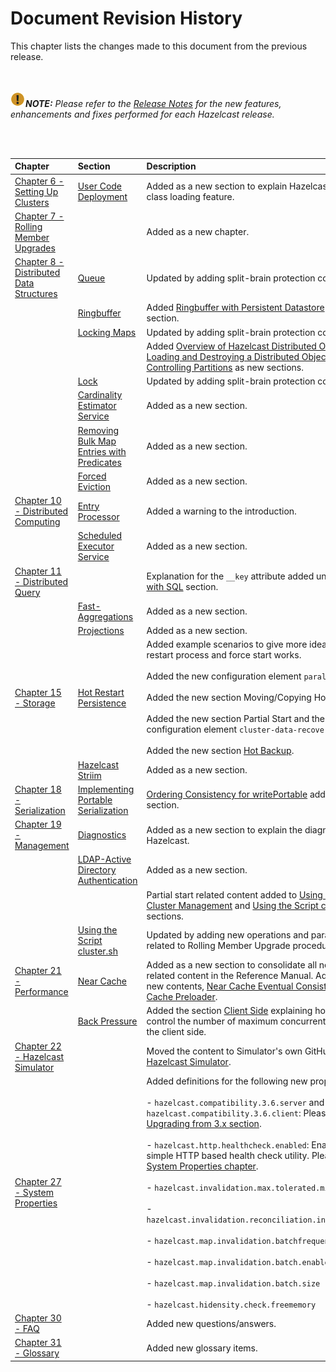 

# Document Revision History

This chapter lists the changes made to this document from the previous release.

<br></br>
![image](images/NoteSmall.jpg)***NOTE:*** *Please refer to the <a href="http://docs.hazelcast.org/docs/release-notes/" target="_blank">Release Notes</a> for the new features, enhancements and fixes performed for each Hazelcast release.*

<br></br>

|Chapter|Section|Description|
|:-------|:-------|:-----------|
|[Chapter 6 - Setting Up Clusters](#setting-up-clusters)|[User Code Deployment](#user-code-deployment)|Added as a new section to explain Hazelcast's distributed class loading feature.
|[Chapter 7 - Rolling Member Upgrades](#rolling-member-upgrades)||Added as a new chapter.
|[Chapter 8 - Distributed Data Structures](#distributed-data-structures)|[Queue](#queue)| Updated  by adding split-brain protection content.
||[Ringbuffer](#ringbuffer)|Added [Ringbuffer with Persistent Datastore](#ringbuffer-with-persistent-datastore) as a new section.
||[Locking Maps](#locking-maps)| Updated by adding split-brain protection content.
|||Added [Overview of Hazelcast Distributed Objects](#overview-of-hazelcast-distributed-objects), [Loading and Destroying a Distributed Object](#loading-and-destroying-a-distributed-object) and [Controlling Partitions](#controlling-partitions) as new sections.
||[Lock](#lock)| Updated by adding split-brain protection content.
||[Cardinality Estimator Service](#cardinality-estimator-service)| Added as a new section.
||[Removing Bulk Map Entries with Predicates](#removing-bulk-map-entries-with-predicates)|Added as a new section.
||[Forced Eviction](#forced-eviction)| Added as a new section.
|[Chapter 10 - Distributed Computing](#distributed-computing)|[Entry Processor](#entry-processor)| Added a warning to the introduction.
||[Scheduled Executor Service](#scheduled-executor-service)| Added as a new section.
|[Chapter 11 - Distributed Query](#distributed-query)||Explanation for the `__key` attribute added under [Querying with SQL](#querying-with-sql) section.
||[Fast-Aggregations](#fast-aggregations)|Added as a new section.
||[Projections](#projections)|Added as a new section.
|[Chapter 15 - Storage](#storage)|[Hot Restart Persistence](#hot-restart-persistence)|Added example scenarios to give more idea on how the restart process and force start works.<br></br> Added the new configuration element `parallelism`. <br></br> Added the new section Moving/Copying Hot Restart Data. <br></br> Added the new section Partial Start and the new configuration element `cluster-data-recovery-policy`. <br></br> Added the new section [Hot Backup](#hot-backup).
||[Hazelcast Striim](#hazelcast-striim-hot-cache)| Added as a new section.
|[Chapter 18 - Serialization](#serialization)|[Implementing Portable Serialization](#implementing-portable-serialization)|[Ordering Consistency for writePortable](#ordering-consistency-for-writeportable) added as a new section.|
|[Chapter 19 - Management](#management)|[Diagnostics](#diagnostics)|Added as a new section to explain the diagnostic utility of Hazelcast.|
||[LDAP-Active Directory Authentication](#ldap-active-directory-authentication)|Added as a new section.
|||Partial start related content added to [Using REST API for Cluster Management](#using-rest-api-for-cluster-management) and [Using the Script cluster.sh](#using-the-script-clustersh) sections.
||[Using the Script cluster.sh](#using-the-script-clustersh)| Updated by adding new operations and parameters related to Rolling Member Upgrade procedures.
|[Chapter 21 - Performance](#performance)|[Near Cache](#near-cache)|Added as a new section to consolidate all near cache related content in the Reference Manual. Added also the new contents, [Near Cache Eventual Consistency](#near-cache-eventual-consistency) and [Near Cache Preloader](#near-cache-preloader).|
||[Back Pressure](#back-pressure)|Added the section [Client Side](#client-side) explaining how you can control the number of maximum concurrent invocations at the client side.
|[Chapter 22 - Hazelcast Simulator](#hazelcast-simulator)||Moved the content to Simulator's own GitHub repository at [Hazelcast Simulator](https://github.com/hazelcast/hazelcast-simulator/blob/master/README.md).|
|[Chapter 27 - System Properties](#system-properties)||Added definitions for the following new properties: <br></br>- `hazelcast.compatibility.3.6.server` and `hazelcast.compatibility.3.6.client`: Please refer to the [Upgrading from 3.x section](#upgrading-from-3-x).<br></br> - `hazelcast.http.healthcheck.enabled`: Enabler for a simple HTTP based health check utility. Please refer to the [System Properties chapter](#system-properties). <br></br> - `hazelcast.invalidation.max.tolerated.miss.count` <br></br> - `hazelcast.invalidation.reconciliation.interval.seconds` <br></br> - `hazelcast.map.invalidation.batchfrequency.seconds` <br></br> - `hazelcast.map.invalidation.batch.enabled` <br></br> - `hazelcast.map.invalidation.batch.size`<br></br> - `hazelcast.hidensity.check.freememory`
|[Chapter 30 - FAQ](#frequently-asked-questions)||Added new questions/answers.|
|[Chapter 31 - Glossary](#glossary)||Added new glossary items.|



<br> </br>
